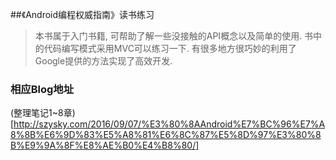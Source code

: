 ##《Android编程权威指南》读书练习

> 本书属于入门书籍, 可帮助了解一些没接触的API概念以及简单的使用. 
> 书中的代码编写模式采用MVC可以练习一下. 有很多地方很巧妙的利用了Google提供的方法实现了高效开发. 



### 相应Blog地址

(整理笔记1~8章)[http://szysky.com/2016/09/07/%E3%80%8AAndroid%E7%BC%96%E7%A8%8B%E6%9D%83%E5%A8%81%E6%8C%87%E5%8D%97%E3%80%8B%E9%9A%8F%E8%AE%B0%E4%B8%80/]



